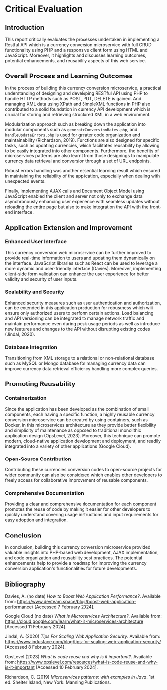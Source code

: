 # Critical Evaluation

## Introduction
This report critically evaluates the processes undertaken in implementing a Restful API which is a currency conversion microservice with full CRUD functionality using PHP and a responsive client form using HTML and JavaScript. Moreover, it highlights and discusses learning outcomes, potential enhancements, and reusability aspects of this web service.


## Overall Process and Learning Outcomes
In the process of building this currency conversion microservice, a practical understanding of designing and developing RESTful API using PHP to handle HTTP methods such as POST, PUT, DELETE is gained. And managing XML data using XPath and SimpleXML functions in PHP also contributed to a solid foundation in currency API development which is crucial for storing and retrieving structured XML in a web environment. 

Modularization approach such as breaking down the application into modular components such as `generateConversionRates.php`, and `handleUpdateErrors.php` is used for greater code organization and maintainability (Richardson, 2019). Functions are also designed for specific tasks, such as updating currencies, which facilitates reusability by allowing to be easily integrated into other components. Furthermore, the benefits of microservices patterns are also learnt from those designings to manipulate currency data retrieval and conversion through a set of URL endpoints.

Robust errors handling was another essential learning result which ensured in maintaining the reliability of the application, especially when dealing with unexpected events.

Finally, implementing AJAX calls and Document Object Model using JavaScript enabled the client and server not only to exchange data asynchronously enhancing user experience with seamless updates without reloading the entire page but also to make integration the API with the front-end interface. 


## Application Extension and Improvement

### Enhanced User Interface
This currency conversion web microservice can be further improved to provide real-time information to users and updating them dynamically on the interface. JavaScript libraries such as React can be used to leverage a more dynamic and user-friendly interface (Davies). Moreover, implementing client-side form validation can enhance the user experience for better validity and security of user inputs.

### Scalability and Security 
Enhanced security measures such as user authentication and authorization, can be extended in this application production for robustness which will ensure only authorized users to perform certain actions. Load balancing and API versioning can be integrated to manage network traffic and maintain performance even during peak usage periods as well as introduce new features and changes to the API without disrupting existing codes (Jindal, 2020).

### Database Integration
Transitioning from XML storage to a relational or non-relational database such as MySQL or Mongo database for managing currency data can improve currency data retrieval efficiency handling more complex queries.


## Promoting Reusability

### Containerization
Since the application has been developed as the combination of small components, each having a specific function, a highly reusable currency conversion microservice can be created by using containers, such as Docker, in this microservices architecture as they provide better flexibility and simplicity of maintenance as opposed to traditional monolithic application design (OpsLevel, 2023).
Moreover, this technique can promote modern, cloud-native application development and deployment, and readily integrated into a variety of other applications (Google Cloud).

### Open-Source Contribution
Contributing these currencies conversion codes to open-source projects for wider community can also be considered which enables other developers to freely access for collaborative improvement of reusable components.

### Comprehensive Documentation
Providing a clear and comprehensive documentation for each component promotes the reuse of code by making it easier for other developers to quickly understand covering usage instructions and input requirements for easy adoption and integration. 


## Conclusion
In conclusion, building this currency conversion microservice provided valuable insights into PHP-based web development, AJAX implementation, and code organization and reusability best practices. The potential enhancements help to provide a roadmap for improving the currency conversion application's functionalities for future developments.


## Bibliography 

Davies, A. (no date) *How to Boost Web Application Performance?*. Available from: https://www.devteam.space/blog/boost-web-application-performance/ [Accessed 7 February 2024].

Google Cloud (no date) *What is Microservices Architecture?*. Available from: https://cloud.google.com/learn/what-is-microservices-architecture [Accessed 11 February 2024].

Jindal, A. (2020) *Tips For Scaling Web Application Security*. Available from: https://www.indusface.com/blog/tips-for-scaling-web-application-security/ [Accessed 8 February 2024].

OpsLevel (2023) *What is code reuse and why is it important?*. Available from: https://www.opslevel.com/resources/what-is-code-reuse-and-why-is-it-important [Accessed 10 February 2024].

Richardson, C. (2019) *Microservices patterns: with examples in Java*. 1st ed. Shelter Island, New York: Manning Publications.